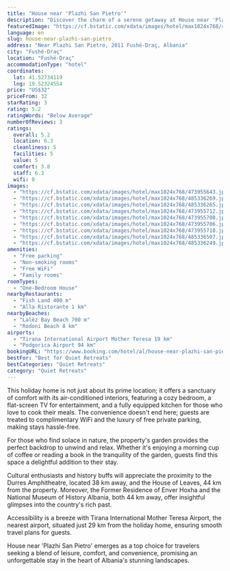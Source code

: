```yaml
---
title: "House near 'Plazhi San Pietro'"
description: "Discover the charm of a serene getaway at House near 'Plazhi San Pietro', a prime holiday home offering a blend of comfort and convenience for travelers seeking a peaceful retreat."
featuredImage: "https://cf.bstatic.com/xdata/images/hotel/max1024x768/473955643.jpg?k=2adacec5f3bc57f5518d07fcaff672ece620b9fa445885b63085e42a98cb016a&o=&hp=1"
language: en
slug: house-near-plazhi-san-pietro
address: "Near Plazhi San Pietro, 2011 Fushë-Draç, Albania"
city: "Fushë-Draç"
location: "Fushë-Draç"
accommodationType: "hotel"
coordinates:
  lat: 41.52734119
  lng: 19.52324554
price: "US$32"
priceFrom: 32
starRating: 3
rating: 5.2
ratingWords: "Below Average"
numberOfReviews: 3
ratings:
  overall: 5.2
  location: 6.3
  cleanliness: 5
  facilities: 5
  value: 5
  comfort: 3.8
  staff: 6.3
  wifi: 0
images:
  - "https://cf.bstatic.com/xdata/images/hotel/max1024x768/473955643.jpg?k=2adacec5f3bc57f5518d07fcaff672ece620b9fa445885b63085e42a98cb016a&o=&hp=1"
  - "https://cf.bstatic.com/xdata/images/hotel/max1024x768/485336269.jpg?k=4bd3fd1583b2bf1a688b8e9ba3fbcbede433b61198edc84b0dd38d0f6ac8ecf5&o=&hp=1"
  - "https://cf.bstatic.com/xdata/images/hotel/max1024x768/485336265.jpg?k=4042788ac6ba9bb9786834c85dacec278e6cae96f14d31974dd2f1e80e897af4&o=&hp=1"
  - "https://cf.bstatic.com/xdata/images/hotel/max1024x768/473955712.jpg?k=6f4a3a4f80b96895e353bb09d389078c7984b1dee160194125fead42038de37c&o=&hp=1"
  - "https://cf.bstatic.com/xdata/images/hotel/max1024x768/473955708.jpg?k=d4dffcd802b902eca6220c7f54f818d48847490f002cb1eb184c810158a1f418&o=&hp=1"
  - "https://cf.bstatic.com/xdata/images/hotel/max1024x768/473955706.jpg?k=27aa88941ced2a1af19c82a4d87890badd3a0ce262ced75bd613c95c3ace75b4&o=&hp=1"
  - "https://cf.bstatic.com/xdata/images/hotel/max1024x768/473955718.jpg?k=7fd3a91d14fe6a94d2f994f1378345c48b6943c3ff9bafc8456f55b2a5f706b9&o=&hp=1"
  - "https://cf.bstatic.com/xdata/images/hotel/max1024x768/485336507.jpg?k=00b0e7658a691dad374c9a92ad356a0360b113e0965c6e82f8196bf44f20bd09&o=&hp=1"
  - "https://cf.bstatic.com/xdata/images/hotel/max1024x768/485336249.jpg?k=8a974fead7954fe74938ba2c1bfe780e38c6a37cf56c733ae57817320d3f528c&o=&hp=1"
amenities:
  - "Free parking"
  - "Non-smoking rooms"
  - "Free WiFi"
  - "Family rooms"
roomTypes:
  - "One-Bedroom House"
nearbyRestaurants:
  - "Fish Land 400 m"
  - "Alla Ristorante 1 km"
nearbyBeaches:
  - "Lalëz Bay Beach 700 m"
  - "Rodoni Beach 8 km"
airports:
  - "Tirana International Airport Mother Teresa 19 km"
  - "Podgorica Airport 94 km"
bookingURL: "https://www.booking.com/hotel/al/house-near-plazhi-san-pietro.en-gb.html?aid=8035640"
bestFor: "Best for Quiet Retreats"
bestCategories: "Quiet Retreats"
category: "Quiet Retreats"
---
```


This holiday home is not just about its prime location; it offers a sanctuary of comfort with its air-conditioned interiors, featuring a cozy bedroom, a flat-screen TV for entertainment, and a fully equipped kitchen for those who love to cook their meals. The convenience doesn't end here; guests are treated to complimentary WiFi and the luxury of free private parking, making stays hassle-free.

For those who find solace in nature, the property's garden provides the perfect backdrop to unwind and relax. Whether it's enjoying a morning cup of coffee or reading a book in the tranquility of the garden, guests find this space a delightful addition to their stay.

Cultural enthusiasts and history buffs will appreciate the proximity to the Durres Amphitheatre, located 38 km away, and the House of Leaves, 44 km from the property. Moreover, the Former Residence of Enver Hoxha and the National Museum of History Albania, both 44 km away, offer insightful glimpses into the country's rich past.

Accessibility is a breeze with Tirana International Mother Teresa Airport, the nearest airport, situated just 29 km from the holiday home, ensuring smooth travel plans for guests.

House near 'Plazhi San Pietro' emerges as a top choice for travelers seeking a blend of leisure, comfort, and convenience, promising an unforgettable stay in the heart of Albania's stunning landscapes.